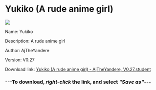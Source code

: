 # Yukiko (A rude anime girl)

<img src = "https://raw.githubusercontent.com/Arbiter1223/Koukou-Gurashi-Custom-Students/master/Students/Files/Yukiko%20(A%20rude%20anime%20girl).png">

Name: Yukiko

Description: A rude anime girl

Author: AjTheYandere

Version: V0.27

Download link: <a href="https://raw.githubusercontent.com/Arbiter1223/Koukou-Gurashi-Custom-Students/master/Students/Files/Yukiko%20(A%20rude%20anime%20girl)%20-%20AjTheYandere%2C%20V0.27.student">Yukiko (A rude anime girl) - AjTheYandere, V0.27.student</a>

### ---**To download, _right-click_ the link, and select _"Save as"_**---
